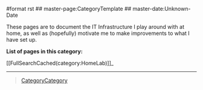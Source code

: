 \#format rst \#\# master-page:CategoryTemplate \#\# master-date:Unknown-Date

These pages are to document the IT Infrastructure I play around with at home, as well as (hopefully) motivate me to make improvements to what I have set up.

**List of pages in this category:**

[[FullSearchCached(category:HomeLab)]]\_

* * * * *

> [CategoryCategory](../CategoryCategory)
